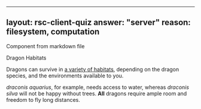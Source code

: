 
---
layout: rsc-client-quiz
answer: "server"
reason: filesystem, computation
---

Component from markdown file

<div class="bg-gray-200 border-2 border-color-black px-4">

<div class="text-3xl text-$color-secondary-500 font-bold mt-4">Dragon Habitats</div>

<div class="text-xl">

Dragons can survive in [a variety of habitats](https://howd.dev), depending on the dragon species, and the environments available to you. 

*draconis aquarius*, for example, needs access to water, whereas *draconis silva* will not be happy without trees. **All** dragons require ample room and freedom to fly long distances.
</div>

</div>
